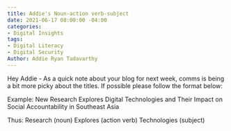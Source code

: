 ```yaml
---
title: Addie's Noun-action verb-subject
date: 2021-06-17 08:00:00 -04:00
categories:
- Digital Insights
tags:
- Digital Literacy
- Digital Security
Author: Addie Ryan Tadavarthy
---
```


Hey Addie - As a quick note about your blog for next week, comms is being a bit more picky about the titles. If possible please follow the format below:
 

Example: New Research Explores Digital Technologies and Their Impact on Social Accountability in Southeast Asia

 

Thus: Research (noun) Explores (action verb) Technologies (subject)
